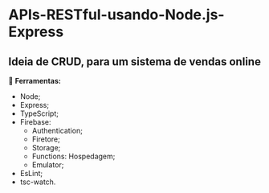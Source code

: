 # APIs-RESTful-usando-Node.js-Express
## Ideia de CRUD, para um sistema de vendas online

:wrench: **Ferramentas:**
  - Node;
  - Express;
  - TypeScript;
  - Firebase:
      - Authentication;
      - Firetore;
      - Storage;
      - Functions: Hospedagem;
      - Emulator;
  - EsLint;
  - tsc-watch.
